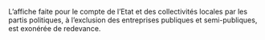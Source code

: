 L’affiche faite pour le compte de l’Etat et des collectivités locales par les partis politiques, à l’exclusion des entreprises publiques et semi-publiques, est exonérée de redevance.